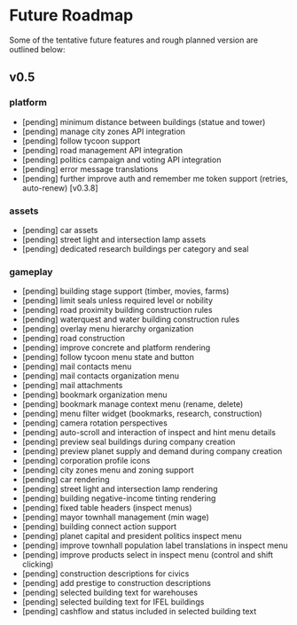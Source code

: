 
# Future Roadmap
Some of the tentative future features and rough planned version are outlined below:

## v0.5
### platform
* [pending] minimum distance between buildings (statue and tower)
* [pending] manage city zones API integration
* [pending] follow tycoon support
* [pending] road management API integration
* [pending] politics campaign and voting API integration
* [pending] error message translations
* [pending] further improve auth and remember me token support (retries, auto-renew) [v0.3.8]

### assets
* [pending] car assets
* [pending] street light and intersection lamp assets
* [pending] dedicated research buildings per category and seal

### gameplay
* [pending] building stage support (timber, movies, farms)
* [pending] limit seals unless required level or nobility
* [pending] road proximity building construction rules
* [pending] waterquest and water building construction rules
* [pending] overlay menu hierarchy organization
* [pending] road construction
* [pending] improve concrete and platform rendering
* [pending] follow tycoon menu state and button
* [pending] mail contacts menu
* [pending] mail contacts organization menu
* [pending] mail attachments
* [pending] bookmark organization menu
* [pending] bookmark manage context menu (rename, delete)
* [pending] menu filter widget (bookmarks, research, construction)
* [pending] camera rotation perspectives
* [pending] auto-scroll and interaction of inspect and hint menu details
* [pending] preview seal buildings during company creation
* [pending] preview planet supply and demand during company creation
* [pending] corporation profile icons
* [pending] city zones menu and zoning support
* [pending] car rendering
* [pending] street light and intersection lamp rendering
* [pending] building negative-income tinting rendering
* [pending] fixed table headers (inspect menus)
* [pending] mayor townhall management (min wage)
* [pending] building connect action support
* [pending] planet capital and president politics inspect menu
* [pending] improve townhall population label translations in inspect menu
* [pending] improve products select in inspect menu (control and shift clicking)
* [pending] construction descriptions for civics
* [pending] add prestige to construction descriptions
* [pending] selected building text for warehouses
* [pending] selected building text for IFEL buildings
* [pending] cashflow and status included in selected building text
